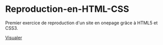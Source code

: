 # Reproduction-en-HTML-CSS

Premier exercice de reproduction d'un site en onepage grâce à HTML5 et CSS3.

[Visualer](https://maxco41.github.io/Ex4-Reproduction-en-HTML-CSS-1.0/)

